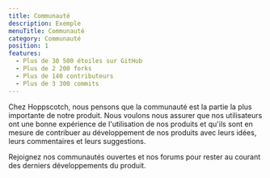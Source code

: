 ```yaml
---
title: Communauté
description: Exemple
menuTitle: Communauté
category: Communauté
position: 1
features:
  - Plus de 30 500 étoiles sur GitHub
  - Plus de 2 200 forks
  - Plus de 140 contributeurs
  - Plus de 3 300 commits
---
```


Chez Hoppscotch, nous pensons que la communauté est la partie la plus importante de notre produit. Nous voulons nous assurer que nos utilisateurs ont une bonne expérience de l'utilisation de nos produits et qu'ils sont en mesure de contribuer au développement de nos produits avec leurs idées, leurs commentaires et leurs suggestions.

<list :items="features"></list>

Rejoignez nos communautés ouvertes et nos forums pour rester au courant des derniers développements du produit.

<div class="grid gap-8 grid-cols-2 md:grid-cols-3">
    <community-card logo="/community/discord.svg" title="Join our Discord server" link="https://hoppscotch.io/discord"></community-card>
    <community-card logo="/community/twitter.svg" title="Follow us on Twitter" link="https://hoppscotch.io/twitter"></community-card>
    <community-card logo="/community/github.svg" title="Follow us on GitHub" link="https://github.com/hoppscotch/hoppscotch"></community-card>
</div>
